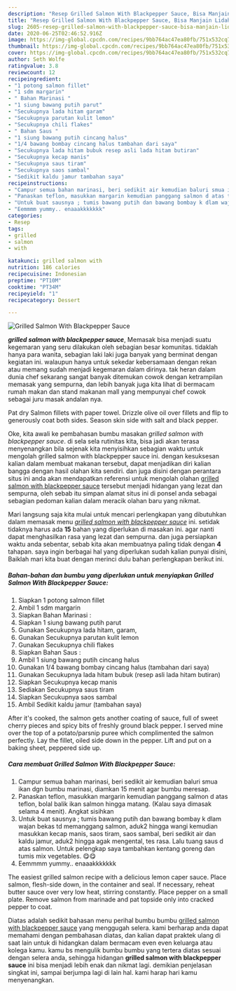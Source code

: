 ```yaml
---
description: "Resep Grilled Salmon With Blackpepper Sauce, Bisa Manjain Lidah"
title: "Resep Grilled Salmon With Blackpepper Sauce, Bisa Manjain Lidah"
slug: 2605-resep-grilled-salmon-with-blackpepper-sauce-bisa-manjain-lidah
date: 2020-06-25T02:46:52.916Z
image: https://img-global.cpcdn.com/recipes/9bb764ac47ea80fb/751x532cq70/grilled-salmon-with-blackpepper-sauce-foto-resep-utama.jpg
thumbnail: https://img-global.cpcdn.com/recipes/9bb764ac47ea80fb/751x532cq70/grilled-salmon-with-blackpepper-sauce-foto-resep-utama.jpg
cover: https://img-global.cpcdn.com/recipes/9bb764ac47ea80fb/751x532cq70/grilled-salmon-with-blackpepper-sauce-foto-resep-utama.jpg
author: Seth Wolfe
ratingvalue: 3.8
reviewcount: 12
recipeingredient:
- "1 potong salmon fillet"
- "1 sdm margarin"
- " Bahan Marinasi "
- "1 siung bawang putih parut"
- "Secukupnya lada hitam garam"
- "Secukupnya parutan kulit lemon"
- "Secukupnya chili flakes"
- " Bahan Saus "
- "1 siung bawang putih cincang halus"
- "1/4 bawang bombay cincang halus tambahan dari saya"
- "Secukupnya lada hitam bubuk resep asli lada hitam butiran"
- "Secukupnya kecap manis"
- "Secukupnya saus tiram"
- "Secukupnya saos sambal"
- "Sedikit kaldu jamur tambahan saya"
recipeinstructions:
- "Campur semua bahan marinasi, beri sedikit air kemudian baluri smua ikan dgn bumbu marinasi, diamkan 15 menit agar bumbu meresap."
- "Panaskan teflon, masukkan margarin kemudian panggang salmon d atas teflon, bolal balik ikan salmon hingga matang. (Kalau saya dimasak selama 4 menit). Angkat sisihkan"
- "Untuk buat sausnya ; tumis bawang putih dan bawang bombay k dlam wajan bekas td memanggang salmon, aduk2 hingga wangi kemudian masukkan kecap manis, saos tiram, saos sambal, beri sedikit air dan kaldu jamur, aduk2 hingga agak mengental, tes rasa. Lalu tuang saus d atas salmon. Untuk pelengkap saya tambahkan kentang goreng dan tumis mix vegetables. 😋😋"
- "Eemmmm yummy.. enaaakkkkkkk"
categories:
- Resep
tags:
- grilled
- salmon
- with

katakunci: grilled salmon with 
nutrition: 186 calories
recipecuisine: Indonesian
preptime: "PT10M"
cooktime: "PT34M"
recipeyield: "1"
recipecategory: Dessert

---
```



![Grilled Salmon With Blackpepper Sauce](https://img-global.cpcdn.com/recipes/9bb764ac47ea80fb/751x532cq70/grilled-salmon-with-blackpepper-sauce-foto-resep-utama.jpg)

<b><i>grilled salmon with blackpepper sauce</i></b>, Memasak bisa menjadi suatu kegemaran yang seru dilakukan oleh sebagian besar komunitas. tidaklah hanya para wanita, sebagian laki laki juga banyak yang berminat dengan kegiatan ini. walaupun hanya untuk sekedar kebersamaan dengan rekan atau memang sudah menjadi kegemaran dalam dirinya. tak heran dalam dunia chef sekarang sangat banyak ditemukan cowok dengan ketrampilan memasak yang sempurna, dan lebih banyak juga kita lihat di bermacam rumah makan dan stand makanan mall yang mempunyai chef cowok sebagai juru masak andalan nya.

Pat dry Salmon fillets with paper towel. Drizzle olive oil over fillets and flip to generously coat both sides. Season skin side with salt and black pepper.

Oke, kita awali ke pembahasan bumbu masakan <i>grilled salmon with blackpepper sauce</i>. di sela sela rutinitas kita, bisa jadi akan terasa menyenangkan bila sejenak kita menyisihkan sebagian waktu untuk mengolah grilled salmon with blackpepper sauce ini. dengan kesuksesan kalian dalam membuat makanan tersebut, dapat menjadikan diri kalian bangga dengan hasil olahan kita sendiri. dan juga disini dengan perantara situs ini anda akan mendapatkan referensi untuk mengolah olahan <u>grilled salmon with blackpepper sauce</u> tersebut menjadi hidangan yang lezat dan sempurna, oleh sebab itu simpan alamat situs ini di ponsel anda sebagai sebagian pedoman kalian dalam meracik olahan baru yang nikmat.


Mari langsung saja kita mulai untuk mencari perlengkapan yang dibutuhkan dalam memasak menu <u><i>grilled salmon with blackpepper sauce</i></u> ini. setidak tidaknya harus ada <b>15</b> bahan yang diperlukan di masakan ini. agar nanti dapat menghasilkan rasa yang lezat dan sempurna. dan juga persiapkan waktu anda sebentar, sebab kita akan membuatnya paling tidak dengan <b>4</b> tahapan. saya ingin berbagai hal yang diperlukan sudah kalian punyai disini, Baiklah mari kita buat dengan merinci dulu bahan perlengkapan berikut ini.

<!--inarticleads1-->

##### Bahan-bahan dan bumbu yang diperlukan untuk menyiapkan Grilled Salmon With Blackpepper Sauce:

1. Siapkan 1 potong salmon fillet
1. Ambil 1 sdm margarin
1. Siapkan  Bahan Marinasi :
1. Siapkan 1 siung bawang putih parut
1. Gunakan Secukupnya lada hitam, garam,
1. Gunakan Secukupnya parutan kulit lemon
1. Gunakan Secukupnya chili flakes
1. Siapkan  Bahan Saus :
1. Ambil 1 siung bawang putih cincang halus
1. Gunakan 1/4 bawang bombay cincang halus (tambahan dari saya)
1. Gunakan Secukupnya lada hitam bubuk (resep asli lada hitam butiran)
1. Siapkan Secukupnya kecap manis
1. Sediakan Secukupnya saus tiram
1. Siapkan Secukupnya saos sambal
1. Ambil Sedikit kaldu jamur (tambahan saya)


After it&#39;s cooked, the salmon gets another coating of sauce, full of sweet cherry pieces and spicy bits of freshly ground black pepper. I served mine over the top of a potato/parsnip puree which complimented the salmon perfectly. Lay the fillet, oiled side down in the pepper. Lift and put on a baking sheet, peppered side up. 

<!--inarticleads2-->

##### Cara membuat Grilled Salmon With Blackpepper Sauce:

1. Campur semua bahan marinasi, beri sedikit air kemudian baluri smua ikan dgn bumbu marinasi, diamkan 15 menit agar bumbu meresap.
1. Panaskan teflon, masukkan margarin kemudian panggang salmon d atas teflon, bolal balik ikan salmon hingga matang. (Kalau saya dimasak selama 4 menit). Angkat sisihkan
1. Untuk buat sausnya ; tumis bawang putih dan bawang bombay k dlam wajan bekas td memanggang salmon, aduk2 hingga wangi kemudian masukkan kecap manis, saos tiram, saos sambal, beri sedikit air dan kaldu jamur, aduk2 hingga agak mengental, tes rasa. Lalu tuang saus d atas salmon. Untuk pelengkap saya tambahkan kentang goreng dan tumis mix vegetables. 😋😋
1. Eemmmm yummy.. enaaakkkkkkk


The easiest grilled salmon recipe with a delicious lemon caper sauce. Place salmon, flesh-side down, in the container and seal. If necessary, reheat butter sauce over very low heat, stirring constantly. Place pepper on a small plate. Remove salmon from marinade and pat topside only into cracked pepper to coat. 

Diatas adalah sedikit bahasan menu perihal bumbu bumbu <u>grilled salmon with blackpepper sauce</u> yang menggugah selera. kami berharap anda dapat memahami dengan pembahasan diatas, dan kalian dapat praktek ulang di saat lain untuk di hidangkan dalam bermacam even even keluarga atau kolega kamu. kamu bs mengulik bumbu bumbu yang tertera diatas sesuai dengan selera anda, sehingga hidangan <b>grilled salmon with blackpepper sauce</b> ini bisa menjadi lebih enak dan nikmat lagi. demikian penjelasan singkat ini, sampai berjumpa lagi di lain hal. kami harap hari kamu menyenangkan.
